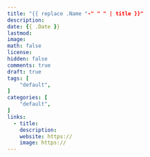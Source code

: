 ```yaml
---
title: "{{ replace .Name "-" " " | title }}"
description:
date: {{ .Date }}
lastmod:
image:
math: false
license:
hidden: false
comments: true
draft: true
tags: [
    "default",
]
categories: [
    "default",
]
links:
  - title:
    description:
    website: https://
    image: https://
---
```

